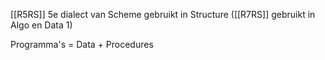 [[R5RS]] 5e dialect van Scheme gebruikt in Structure
([[R7RS]] gebruikt in Algo en Data 1)

Programma's = Data + Procedures
